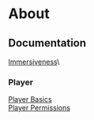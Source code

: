 # About

## Documentation
[Immersiveness](docs/Immersiveness.md)\
### Player
[Player Basics](docs/PlayerBasics.md)\
[Player Permissions](docs/PlayerPermissions.md)
